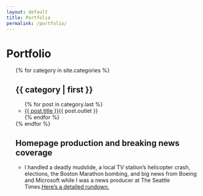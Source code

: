 ```yaml
---
layout: default
title: Portfolio
permalink: /portfolio/
---
```


<h1 class="post-title">Portfolio</h1>

<ul>
{% for category in site.categories %}
  <h2>{{ category | first }}</h2>
    <ul>
    {% for post in category.last %}
      <li><a href="{{ post.url }}">{{ post.title }}</a>{{ post.outlet }}</li>
    {% endfor %}
    </ul>
{% endfor %}
</ul>

<ul>
  <h2>Homepage production and breaking news coverage</h2>
  <ul>
    <li>I handled a deadly mudslide, a local TV station’s helicopter crash, elections, the Boston Marathon bombing, and big news from Boeing and Microsoft while I was a news producer at The Seattle Times.<a href="https://hannahsbirch.com/homepage-breaking-news/the-seattle-times">Here’s a detailed rundown.</a></li>
  </ul>
</ul>



<!-- <ul class="post-list">
  {% for post in site.posts %}
  {% if post.layout == 'link' %}  
    <li>
    <p class="post-meta">{{ post.date | date: "%b %d, %Y" }}</p>
    <p class="post-meta">{{ post.category }}</p>
    <h2>
      <a class="post-link" href="{{ post.source-url }}">{{ post.title }}</a>
    </h2>
    <p>{{ post.summary }}</p>
    </li>

  {% else %}
    <li>
      <p class="post-meta">{{ post.date | date: "%b %d, %Y" }}</p>
      <p class="post-meta">{{ post.category }}</p>
      <h2>
        <a class="post-link" href="{{ post.url | prepend: site.baseurl }}">{{ post.title }}</a>
      </h2>
      <p>{{ post.summary }}</p>
    </li>
      {% endif %}
  {% endfor %}
</ul> -->
